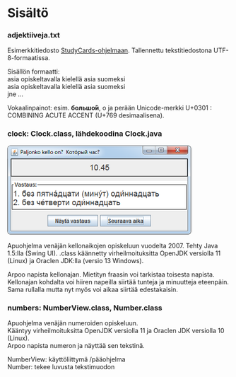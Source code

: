 # Sisältö

### adjektiiveja.txt

Esimerkkitiedosto [StudyCards-ohjelmaan](../studycards). Tallennettu tekstitiedostona UTF-8-formaatissa.  

Sisällön formaatti:  
asia opiskeltavalla kielellä <TAB> asia suomeksi <ENTER>  
asia opiskeltavalla kielellä <TAB> asia suomeksi <ENTER>  
jne ...  

Vokaalinpainot: esim. **большо́й**,  о ja perään Unicode-merkki U+0301 : COMBINING ACUTE ACCENT (U+769 desimaalisena).

### clock: Clock.class, lähdekoodina Clock.java

![kello win7](./clock/clock-win7.png "kello Windows 7")

Apuohjelma venäjän kellonaikojen opiskeluun vuodelta 2007. Tehty Java 1.5:lla (Swing UI). 
.class käännetty virheilmoituksitta OpenJDK versiolla 11 (Linux) ja Oraclen JDK:lla (versio 13 Windows).

Arpoo napista kellonajan. Mietityn fraasin voi tarkistaa toisesta napista. Kellonajan kohdalta voi hiiren napeilla
 siirtää tunteja ja minuutteja eteenpäin. Sama rullalla mutta nyt myös voi aikaa siirtää edestakaisin.

### numbers: NumberView.class, Number.class

Apuohjelma venäjän numeroiden opiskeluun.  
Kääntyy virheilmoituksitta OpenJDK versiolla 11 ja Oraclen JDK versiolla 10 (Linux).  
Arpoo napista numeron ja näyttää sen tekstinä.

NumberView: käyttöliittymä /pääohjelma  
Number: tekee luvusta tekstimuodon

